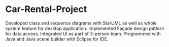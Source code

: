 # Car-Rental-Project

Developed class and sequence diagrams with StarUML as well as whole system feature for desktop application. Implemented Façade design pattern for data access. Integrated UI as part of 3-person team. Programmed with Java and Java scene builder with Eclipse for IDE.

